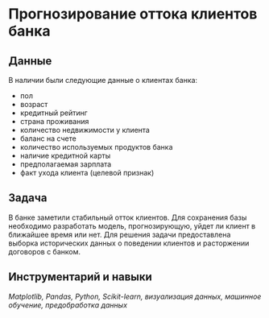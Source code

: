 # Прогнозирование оттока клиентов банка

## Данные

В наличии были следующие данные о клиентах банка:
- пол
- возраст
- кредитный рейтинг
- страна проживания
- количество недвижимости у клиента
- баланс на счете
- количество используемых продуктов банка
- наличие кредитной карты
- предполагаемая зарплата
- факт ухода клиента (целевой признак)

## Задача

В банке заметили стабильный отток клиентов. Для сохранения базы необходимо разработать модель, прогнозирующую, уйдет ли клиент в ближайшее время или нет. Для решения задачи предоставлена выборка исторических данных о поведении клиентов и расторжении договоров с банком.

## Инструментарий и навыки

*Matplotlib, Pandas, Python, Scikit-learn, визуализация данных, машинное обучение, предобработка данных*

